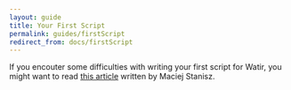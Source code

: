 ```yaml
---
layout: guide
title: Your First Script
permalink: guides/firstScript
redirect_from: docs/firstScript
---
```


If you encouter some difficulties with writing your first script for Watir, you might want to read [this article](https://binarapps.com/blog/browser-automation-with-watir-guide) written by Maciej Stanisz.